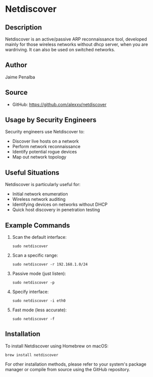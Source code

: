 # Netdiscover

## Description
Netdiscover is an active/passive ARP reconnaissance tool, developed mainly for those wireless networks without dhcp server, when you are wardriving. It can also be used on switched networks.

## Author
Jaime Penalba

## Source
- GitHub: https://github.com/alexxy/netdiscover

## Usage by Security Engineers
Security engineers use Netdiscover to:
- Discover live hosts on a network
- Perform network reconnaissance
- Identify potential rogue devices
- Map out network topology

## Useful Situations
Netdiscover is particularly useful for:
- Initial network enumeration
- Wireless network auditing
- Identifying devices on networks without DHCP
- Quick host discovery in penetration testing

## Example Commands
1. Scan the default interface:
   ```
   sudo netdiscover
   ```

2. Scan a specific range:
   ```
   sudo netdiscover -r 192.168.1.0/24
   ```

3. Passive mode (just listen):
   ```
   sudo netdiscover -p
   ```

4. Specify interface:
   ```
   sudo netdiscover -i eth0
   ```

5. Fast mode (less accurate):
   ```
   sudo netdiscover -f
   ```

## Installation
To install Netdiscover using Homebrew on macOS:

```
brew install netdiscover
```

For other installation methods, please refer to your system's package manager or compile from source using the GitHub repository.
